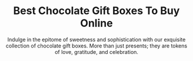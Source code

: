 ---
layout: post
title: Best Chocolate Gift Boxes To Buy Online
subtitle: Indulge in the epitome of sweetness and sophistication with our exquisite collection of chocolate gift boxes. More than just presents; they are tokens of love, gratitude, and celebration.
header-img: "img/post/2023/09/copied/chocolate-gift-boxes.jpg"
header-style: text
permalink: "/chocolate-gift-boxes/"
catalog: true
tags:
  - Recipients 
  - Men
---   